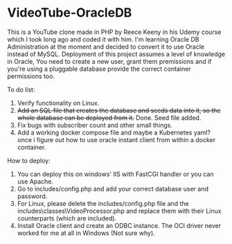 # VideoTube-OracleDB
This is a YouTube clone made in PHP by Reece Keeny in his Udemy course which I took long ago and coded it with him. I'm learning Oracle DB Administration at the moment and decided to convert it to use Oracle instead of MySQL.
Deployment of this project assumes a level of knowledge in Oracle, You need to create a new user, grant them premissions and if you're using a pluggable database provide the correct container permissions too.

To do list:
1) Verify functionality on Linux.
2) ~~Add an SQL file that creates the database and seeds data into it, so the whole database can be deployed from it.~~ Done. Seed file added.
3) Fix bugs with subscriber count and other small things.
4) Add a working docker compose file and maybe a Kubernetes yaml? once i figure out how to use oracle instant client from within a docker container.


How to deploy:
1) You can deploy this on windows' IIS with FastCGI handler or you can use Apache.
2) Go to includes/config.php and add your correct database user and password.
3) For Linux, please delete the includes/config.php file and the includes\classes\VideoProcessor.php and replace them with their Linux counterparts (which are included).
4) Install Oracle client and create an ODBC instance. The OCI driver never worked for me at all in Windows (Not sure why).
